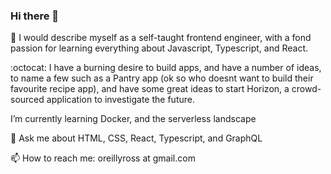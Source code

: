 ### Hi there 👋

🔭 I would describe myself as a self-taught frontend engineer, with a fond passion for learning everything about Javascript, Typescript, and React.

:octocat: I have a burning desire to build apps, and have a number of ideas, to name a few such as a Pantry app (ok so who doesnt want to build their favourite recipe app), and have some great ideas to start Horizon, a crowd-sourced application to investigate the future.

I’m currently learning Docker, and the serverless landscape

💬 Ask me about HTML, CSS, React, Typescript, and GraphQL  

📫 How to reach me: oreillyross at gmail.com

